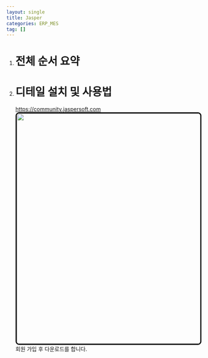 ```yaml
---
layout: single
title: Jasper
categories: ERP_MES
tag: []
---
```


1. # 전체 순서 요약


1. # 디테일 설치 및 사용법

   <a href="https://community.jaspersoft.com/">https://community.jaspersoft.com</a>   
   <img src="../../imgs/itwill/jasper_01.png " style="border:3px solid black;border-radius:9px;width:600px">    
   회원 가입 후 다운로드를 합니다.   


   



